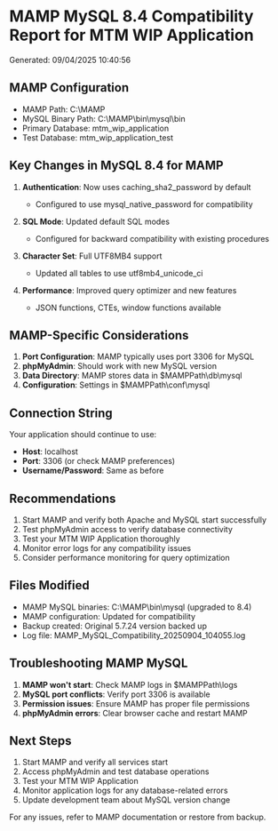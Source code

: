 # MAMP MySQL 8.4 Compatibility Report for MTM WIP Application
Generated: 09/04/2025 10:40:56

## MAMP Configuration
- MAMP Path: C:\MAMP
- MySQL Binary Path: C:\MAMP\bin\mysql\bin
- Primary Database: mtm_wip_application  
- Test Database: mtm_wip_application_test

## Key Changes in MySQL 8.4 for MAMP
1. **Authentication**: Now uses caching_sha2_password by default
   - Configured to use mysql_native_password for compatibility
   
2. **SQL Mode**: Updated default SQL modes
   - Configured for backward compatibility with existing procedures
   
3. **Character Set**: Full UTF8MB4 support
   - Updated all tables to use utf8mb4_unicode_ci
   
4. **Performance**: Improved query optimizer and new features
   - JSON functions, CTEs, window functions available

## MAMP-Specific Considerations
1. **Port Configuration**: MAMP typically uses port 3306 for MySQL
2. **phpMyAdmin**: Should work with new MySQL version
3. **Data Directory**: MAMP stores data in $MAMPPath\db\mysql
4. **Configuration**: Settings in $MAMPPath\conf\mysql

## Connection String
Your application should continue to use:
- **Host**: localhost
- **Port**: 3306 (or check MAMP preferences)
- **Username/Password**: Same as before

## Recommendations
1. Start MAMP and verify both Apache and MySQL start successfully
2. Test phpMyAdmin access to verify database connectivity
3. Test your MTM WIP Application thoroughly
4. Monitor error logs for any compatibility issues
5. Consider performance monitoring for query optimization

## Files Modified
- MAMP MySQL binaries: C:\MAMP\bin\mysql (upgraded to 8.4)
- MAMP configuration: Updated for compatibility
- Backup created: Original 5.7.24 version backed up
- Log file: MAMP_MySQL_Compatibility_20250904_104055.log

## Troubleshooting MAMP MySQL
1. **MAMP won't start**: Check MAMP logs in $MAMPPath\logs
2. **MySQL port conflicts**: Verify port 3306 is available
3. **Permission issues**: Ensure MAMP has proper file permissions
4. **phpMyAdmin errors**: Clear browser cache and restart MAMP

## Next Steps
1. Start MAMP and verify all services start
2. Access phpMyAdmin and test database operations
3. Test your MTM WIP Application
4. Monitor application logs for any database-related errors
5. Update development team about MySQL version change

For any issues, refer to MAMP documentation or restore from backup.
